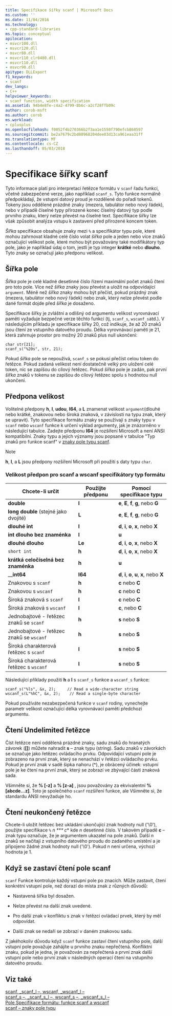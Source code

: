 ```yaml
---
title: Specifikace šířky scanf | Microsoft Docs
ms.custom: ''
ms.date: 11/04/2016
ms.technology:
- cpp-standard-libraries
ms.topic: conceptual
apilocation:
- msvcr100.dll
- msvcr120.dll
- msvcr80.dll
- msvcr110_clr0400.dll
- msvcr110.dll
- msvcr90.dll
apitype: DLLExport
f1_keywords:
- scanf
dev_langs:
- C++
helpviewer_keywords:
- scanf function, width specification
ms.assetid: 94b4e8fe-c4a2-4799-8b6c-a2cf28ffb09c
author: corob-msft
ms.author: corob
ms.workload:
- cplusplus
ms.openlocfilehash: f0052f4b270366b2f3aa1e1550f790efcb860597
ms.sourcegitcommit: be2a7679c2bd80968204dee03d13ca961eaa31ff
ms.translationtype: MT
ms.contentlocale: cs-CZ
ms.lasthandoff: 05/03/2018
---
```

# <a name="scanf-width-specification"></a>Specifikace šířky scanf
Tyto informace platí pro interpretaci řetězce formátu v `scanf` řadu funkcí, včetně zabezpečené verze, jako například `scanf_s`. Tyto funkce normálně předpokládají, že vstupní datový proud je rozdělené do pořadí tokenů. Tokeny jsou oddělené prázdné znaky (mezera, tabulátor nebo nový řádek), nebo v případě číselné typy přirozené konec číselný datový typ podle prvního znaku, který nelze převést na číselné text. Specifikace šířky lze však způsobit analýza vstupu k zastavení před přirozené koncem token.  
  
 *Šířka* specifikace obsahuje znaky mezi `%` a specifikátor typu pole, které mohou zahrnovat kladné celé číslo volat *šířka* pole a jeden nebo více znaků označující velikost pole, které mohou být považovány také modifikátory typ pole, jako je například údaj o tom, jestli je typ integer **krátké** nebo **dlouho**. Tyto znaky se označují jako předponu velikost.  
  
## <a name="the-width-field"></a>Šířka pole  
 *Šířka* pole je celé kladné desetinné číslo řízení maximální počet znaků čtení pro toto pole. Více než *šířka* znaky jsou převést a uložit na odpovídající `argument`. Méně než *šířka* znaky mohou být přečíst, pokud prázdný znak (mezera, tabulátor nebo nový řádek) nebo znak, který nelze převést podle dané formát dojde před *šířka* je dosaženo.  
  
 Specifikace šířky je zvláštní a odlišný od argumentu velikost vyrovnávací paměti vyžaduje bezpečné verze těchto funkcí (tj, `scanf_s`, `wscanf_s`atd.). V následujícím příkladu je specifikace šířky 20, což indikuje, že až 20 znaků jsou čtení ze vstupního datového proudu. Délka vyrovnávací paměti je 21, která zahrnuje prostor pro možný 20 znaků plus null ukončení:  
  
```  
char str[21];  
scanf_s("%20s", str, 21);  
```  
  
 Pokud *šířka* pole se nepoužívá, `scanf_s` se pokusí přečíst celou token do řetězce. Pokud zadaná velikost není dostatečně velký pro uložení celé token, nic se zapíšou do cílový řetězec. Pokud *šířka* pole je zadán, pak první *šířka* znaků v tokenu se zapíšou do cílový řetězec spolu s hodnotou null ukončení.  
  
## <a name="the-size-prefix"></a>Předpona velikost  
 Volitelné předpony **h**, **l**, **udou**, **I64**, a **L** znamenat velikost `argument`(dlouhé nebo krátké, znakovou nebo široká znaková, v závislosti na typu znak, který se upravit). Tyto specifikace formátu znaky se používají s znaky typu v `scanf` nebo `wscanf` funkce k určení výklad argumenty, jak je znázorněno v následující tabulce. Zadejte předponu **I64** je rozšíření Microsoft a není ANSI kompatibilní. Znaky typu a jejich významy jsou popsané v tabulce "Typ znaků pro funkce scanf" v [znaky pole typu scanf](../c-runtime-library/scanf-type-field-characters.md).  
  
> [!NOTE]
>  **h**, **l**, a **L** jsou předpony rozšíření Microsoft při použití s daty typu `char`.  
  
### <a name="size-prefixes-for-scanf-and-wscanf-format-type-specifiers"></a>Velikost předpon pro scanf a wscanf specifikátory typ formátu  
  
|Chcete-li určit|Použijte předponu|Pomocí specifikace typu|  
|----------------|----------------|-------------------------|  
|**double**|**l**|**e**, **E**, **f**, **g**, nebo **G**|  
|**long double** (stejné jako dvojité)|**L**|**e**, **E**, **f**, **g**, nebo **G**|  
|**dlouhé int**|**l**|**d**, **i**, **o**, **x**, nebo **X**|  
|**int dlouho bez znaménka**|**l**|**u**|  
|**dlouhé dlouho**|**Le**|**d**, **i**, **o**, **x**, nebo **X**|  
|`short int`|**h**|**d**, **i**, **o**, **x**, nebo **X**|  
|**krátká celočíselná bez znaménka**|**h**|**u**|  
|__**int64**|**I64**|**d**, **i**, **o**, **u**, **x**, nebo **X**|  
|Znakovou s `scanf`|**h**|**c** nebo **C**|  
|Znakovou s `wscanf`|**h**|**c** nebo **C**|  
|Široká znaková s `scanf`|**l**|**c** nebo **C**|  
|Široká znaková s `wscanf`|**l**|**c**, nebo **C**|  
|Jednobajtové - řetězec znaků se `scanf`|**h**|**s** nebo **S**|  
|Jednobajtové - řetězec znaků se `wscanf`|**h**|**s** nebo **S**|  
|Široká charakterová řetězec s `scanf`|**l**|**s** nebo **S**|  
|Široká charakterová řetězec s `wscanf`|**l**|**s** nebo **S**|  
  
 Následující příklady použití **h** a **l** s `scanf_s` funkce a `wscanf_s` funkce:  
  
```  
scanf_s("%ls", &x, 2);     // Read a wide-character string  
wscanf_s(L"%hC", &x, 2);    // Read a single-byte character  
```  
  
 Pokud používáte nezabezpečená funkce v `scanf` rodiny, vynechejte parametr velikost označující délka vyrovnávací paměti předchozí argumentu.  
  
## <a name="reading-undelimited-strings"></a>Čtení Undelimited řetězce  
 Číst řetězce není oddělená prázdné znaky, sadu znaků do hranatých závorek (**[]**) můžete nahradit **s** – znak typu (string). Sadu znaků v závorkách se označuje jako řetězec ovládacího prvku. Odpovídající vstupní pole je zobrazeno na první znak, který se nenachází v řetězci ovládacího prvku. Pokud je první znak v sadě šipka nahoru (**^**), je obrácený účinek: vstupní pole je ke čtení na první znak, který se zobrazí ve zbývající části znaková sada.  
  
 Všimněte si, že **% [-z]** a **% [z-a]** , jsou považovány za ekvivalentní **%[abcde...z]**. Toto je společného `scanf` rozšíření funkce, ale Všimněte si, že standardu ANSI nevyžaduje ho.  
  
## <a name="reading-unterminated-strings"></a>Čtení neukončený řetězce  
 Chcete-li uložit řetězec bez ukládání ukončující znak hodnoty null ('\0'), použijte specifikace `%` *n *** c** kde *n* desetinné číslo. V takovém případě **c** – znak typu označuje, že je argumentem ukazatel na pole znaků. Další *n* znaků se načítají z vstupního datového proudu do zadaného umístění a je připojeno žádné znak hodnoty null ('\0'). Pokud *n* není určena, výchozí hodnota je 1.  
  
## <a name="when-scanf-stops-reading-a-field"></a>Když se zastaví čtení pole scanf  
 `scanf` Funkce kontroluje každý vstupní pole po znacích. Může zastavit, čtení konkrétní vstupní pole, než dorazí do místa znak z různých důvodů:  
  
-   Nastavená šířka byl dosažen.  
  
-   Nelze převést na další znak uvedené.  
  
-   Pro další znak v konfliktu s znak v řetězci ovládací prvek, který by měl odpovídat.  
  
-   Další znak se nedaří se zobrazí v daném znakovou sadu.  
  
 Z jakéhokoliv důvodu když `scanf` funkce zastaví čtení vstupního pole, další vstupní pole považuje zahájíte u prvního znaku nepřečtená. Konfliktní znaku, pokud je jedna, je považován za nepřečtená a první znak další vstupní pole nebo první znak v následných operací čtení na vstupního datového proudu.  
  
## <a name="see-also"></a>Viz také  
 [scanf, _scanf_l –, wscanf, _wscanf_l –](../c-runtime-library/reference/scanf-scanf-l-wscanf-wscanf-l.md)   
 [scanf_s –, _scanf_s_l –, wscanf_s –, _wscanf_s_l –](../c-runtime-library/reference/scanf-s-scanf-s-l-wscanf-s-wscanf-s-l.md)   
 [Pole Specifikace formátu: funkce scanf a wscanf](../c-runtime-library/format-specification-fields-scanf-and-wscanf-functions.md)   
 [scanf – znaky pole typu](../c-runtime-library/scanf-type-field-characters.md)